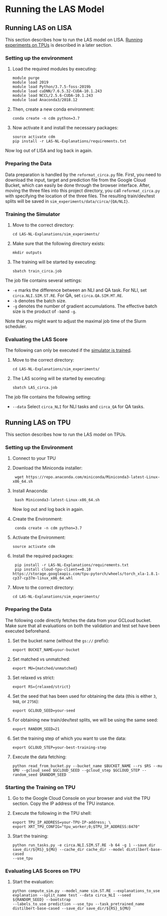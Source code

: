 # Running the LAS Model

## Running LAS on LISA
This section describes how to run the LAS model on LISA. [Running experiments on TPUs](Running-LAS-on-TPU) is described in a later section.

### Setting up the environment
1. Load the required modules by executing:
    ```shell
    module purge
    module load 2019
    module load Python/3.7.5-foss-2019b
    module load cuDNN/7.6.5.32-CUDA-10.1.243
    module load NCCL/2.5.6-CUDA-10.1.243
    module load Anaconda3/2018.12
    ```

2. Then, create a new conda environment:
    ```shell
    conda create -n cdm python=3.7
    ```

3. Now activate it and install the necessary packages:
    ```shell
    source activate cdm
    pip install -r LAS-NL-Explanations/requirements.txt
    ```

Now log out of LISA and log back in again.

### Preparing the Data
Data preparation is handled by the ``reformat_circa.py`` file. First, you need to download the input, target and prediction file from the Google 
Cloud Bucket, which can easily be done through the browser interface. After, moving the three files into this project directory, you call 
``reformat_circa.py`` with specifying the location of the three files. The resulting train/dev/test splits will be saved in 
``sim_experiments/data/circa/{QA/NLI}``.

### Training the Simulator

1. Move to the correct directory:
    ```shell
    cd LAS-NL-Explanations/sim_experiments/
    ```

2. Make sure that the following directory exists:
    ```shell
    mkdir outputs
    ```

3. The training will be started by executing:
    ```shell
    sbatch train_circa.job
    ```

The job file contains several settings:
- ``-e`` marks the difference between an NLI and QA task. For NLI, set `circa.NLI.SIM.ST.RE`. For QA, set `circa.QA.SIM.MT.RE`.
- ``-b`` denotes the batch size.
- ``-g`` denotes the number of gradient accumulations. The effective batch size is the product of ``-b``and ``-g``.

Note that you might want to adjust the maximal job time of the Slurm scheduler.

### Evaluating the LAS Score
The following can only be executed if the [simulator is trained](Training-the-Simulator).

1. Move to the correct directory:
    ```shell
    cd LAS-NL-Explanations/sim_experiments/
    ```

2. The LAS scoring will be started by executing:
    ```shell
    sbatch LAS_circa.job
    ```

The job file contains the following setting:
- ``--data`` Select `circa_NLI` for NLI tasks and `circa_QA` for QA tasks.

## Running LAS on TPU

This section describes how to run the LAS model on TPUs.

### Setting up the Environment

1. Connect to your TPU

2. Download the Miniconda installer:
   ```shell
    wget https://repo.anaconda.com/miniconda/Miniconda3-latest-Linux-x86_64.sh
    ```

3. Install Anaconda:
   ```shell
    bash Miniconda3-latest-Linux-x86_64.sh
    ```
   Now log out and log back in again.
   
4. Create the Environment:
   ```shell
    conda create -n cdm python=3.7
    ```
   
5. Activate the Environment:
   ```shell
   source activate cdm
    ```

6. Install the required packages:
   ```shell
    pip install -r LAS-NL-Explanations/requirements.txt
    pip install cloud-tpu-client==0.10 https://storage.googleapis.com/tpu-pytorch/wheels/torch_xla-1.8.1-cp37-cp37m-linux_x86_64.whl
    ```

7. Move to the correct directory:
   ```shell
   cd LAS-NL-Explanations/sim_experiments/
    ```

### Preparing the Data
The following code directly fetches the data from your GCLoud bucket. Make sure that all evaluations on both the validation and test set have been 
executed beforehand.

1. Set the bucket name (without the `gs://` prefix):
   ```shell
   export BUCKET_NAME=your-bucket
    ```

2. Set matched vs unmatched:
   ```shell
   export MU={matched/unmatched}
    ```

3. Set relaxed vs strict:
   ```shell
   export RS={relaxed/strict}
    ```

4. Set the seed that has been used for obtaining the data (this is either `3`, `948`, or `2756`):
   ```shell
   export GCLOUD_SEED=your-seed
    ```

5. For obtaining new train/dev/test splits, we will be using the same seed:
   ```shell
   export RANDOM_SEED=21
    ```

6. Set the training step of which you want to use the data:
   ```shell
   export GCLOUD_STEP=your-best-training-step
    ```

7. Execute the data fetching:
   ```shell
   python read_from_bucket.py --bucket_name $BUCKET_NAME --rs $RS --mu $MU --gcloud_seed $GCLOUD_SEED --gcloud_step $GCLOUD_STEP --random_seed $RANDOM_SEED
    ```

### Starting the Training on TPU

1. Go to the Google Cloud Console on your browser and visit the TPU section. Copy the IP address of the TPU instance.

2. Execute the following in the TPU shell:
   ```shell
   export TPU_IP_ADDRESS=your-TPU-IP-address; \
   export XRT_TPU_CONFIG="tpu_worker;0;$TPU_IP_ADDRESS:8470"
    ```

3. Start the training:
   ```shell
   python run_tasks.py -e circa.NLI.SIM.ST.RE -b 64 -g 1 --save_dir save_dir/${RS}_${MU} --cache_dir cache_dir --model distilbert-base-cased 
   --use_tpu
    ```
   
### Evaluating LAS Scores on TPU

1. Start the evaluation:
   ```shell
   python compute_sim.py --model_name sim.ST.RE --explanations_to_use explanation --split_name test --data circa_NLI --seed ${RANDOM_SEED} --bootstrap 
   --labels_to_use prediction --use_tpu --task_pretrained_name distilbert-base-cased --save_dir save_dir/${RS}_${MU}
    ```

